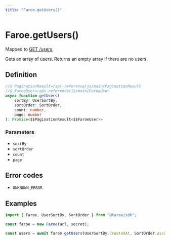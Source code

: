 ```yaml
---
title: "Faroe.getUsers()"
---
```


# Faroe.getUsers()

Mapped to [GET /users](/api-reference/rest/endpoints/get_users).

Gets an array of users. Returns an empty array if there are no users.

## Definition

```ts
//$ PaginationResult=/api-reference/js/main/PaginationResult
//$ FaroeUser=/api-reference/js/main/FaroeUser
async function getUsers(
    sortBy: UserSortBy,
    sortOrder: SortOrder,
    count: number,
    page: number
): Promise<$$PaginationResult<$$FaroeUser>>
```

### Parameters

- `sortBy`
- `sortOrder`
- `count`
- `page`

## Error codes

- `UNKNOWN_ERROR`

## Examples

```ts
import { Faroe, UserSortBy, SortOrder } from "@faroe/sdk";

const faroe = new Faroe(url, secret);

const users = await faroe.getUsers(UserSortBy.CreatedAt, SortOrder.Ascending, 20, 2);
```
